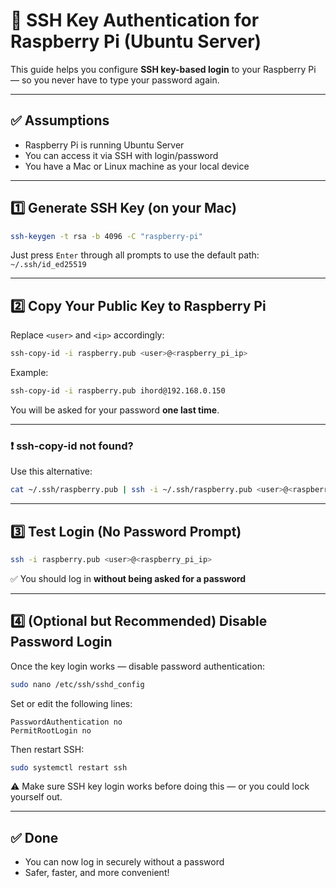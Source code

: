 # 🔐 SSH Key Authentication for Raspberry Pi (Ubuntu Server)

This guide helps you configure **SSH key-based login** to your Raspberry Pi — so you never have to type your password again.

---

## ✅ Assumptions

- Raspberry Pi is running Ubuntu Server
- You can access it via SSH with login/password
- You have a Mac or Linux machine as your local device

---

## 1️⃣ Generate SSH Key (on your Mac)

```bash
ssh-keygen -t rsa -b 4096 -C "raspberry-pi"
```

Just press `Enter` through all prompts to use the default path: `~/.ssh/id_ed25519`

---

## 2️⃣ Copy Your Public Key to Raspberry Pi

Replace `<user>` and `<ip>` accordingly:

```bash
ssh-copy-id -i raspberry.pub <user>@<raspberry_pi_ip>
```

Example:

```bash
ssh-copy-id -i raspberry.pub ihord@192.168.0.150
```

You will be asked for your password **one last time**.

---

### ❗ ssh-copy-id not found?

Use this alternative:

```bash
cat ~/.ssh/raspberry.pub | ssh -i ~/.ssh/raspberry.pub <user>@<raspberry_pi_ip> "mkdir -p ~/.ssh && chmod 700 ~/.ssh && cat >> ~/.ssh/authorized_keys && chmod 600 ~/.ssh/authorized_keys"
```

---

## 3️⃣ Test Login (No Password Prompt)

```bash
ssh -i raspberry.pub <user>@<raspberry_pi_ip>
```

✅ You should log in **without being asked for a password**

---

## 4️⃣ (Optional but Recommended) Disable Password Login

Once the key login works — disable password authentication:

```bash
sudo nano /etc/ssh/sshd_config
```

Set or edit the following lines:

```
PasswordAuthentication no
PermitRootLogin no
```

Then restart SSH:

```bash
sudo systemctl restart ssh
```

⚠️ Make sure SSH key login works before doing this — or you could lock yourself out.

---

## ✅ Done

- You can now log in securely without a password
- Safer, faster, and more convenient!

